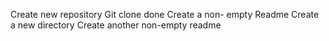 Create new repository
Git clone done 
Create a non- empty Readme
Create a new directory
Create another non-empty readme

